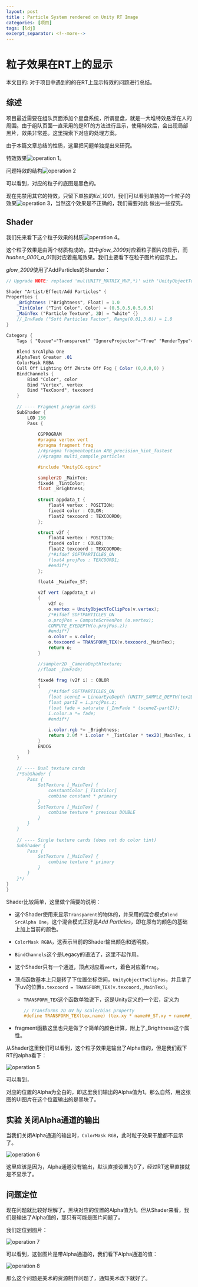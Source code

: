 ```yaml
---
layout: post
title : Particle System rendered on Unity RT Image
categories: [项目]
tags: [ldj]
excerpt_separator: <!--more-->
---
```


# 粒子效果在RT上的显示

本文目的: 对于项目中遇到的的在RT上显示特效的问题进行总结。

<!--more-->

## 综述

项目最近需要在组队页面添加个星盘系统，所谓星盘，就是一大堆特效悬浮在人的周围。由于组队页面一直采用的是RT的方法进行显示，使用特效后，会出现局部黑片，效果非常差。这里探索下对应的处理方案。

由于本篇文章总结的性质，这里把问题单独提出来研究。

特效效果![operation 1](/assets/unity_rtt/2020_01_12_20_03.14.bmp)。

问题特效的结构![operation 2](/assets/unity_rtt/2020_01_12_20_20.35.bmp)

可以看到，对应的粒子的底图是黑色的。

现在先禁用其它的特效，只留下单独的*lizi_1001*，我们可以看到单独的一个粒子的效果![operation 3](/assets/unity_rtt/2020_01_12_20_34.42.bmp)，当然这个效果是不正确的，我们需要对此 做出一些探究。

## Shader

我们先来看下这个粒子效果的材质![operation 4](/assets/unity_rtt/2020_01_12_20_37.27.bmp)。

这个粒子效果是由两个材质构成的，其中*glow_2009*对应着粒子图片的显示，而*huahen_0001_a_01*则对应着拖尾效果。我们主要看下在粒子图片的显示上。

*glow_2009*使用了AddParticles的Shander：

```glsl
// Upgrade NOTE: replaced 'mul(UNITY_MATRIX_MVP,*)' with 'UnityObjectToClipPos(*)'

Shader "Artist/Effect/Add Particles" {
Properties {
	_Brightness ("Brightness", Float) = 1.0
	_TintColor ("Tint Color", Color) = (0.5,0.5,0.5,0.5)
	_MainTex ("Particle Texture", 2D) = "white" {}
	//_InvFade ("Soft Particles Factor", Range(0.01,3.0)) = 1.0
}

Category {
	Tags { "Queue"="Transparent" "IgnoreProjector"="True" "RenderType"="Transparent" }
	
	Blend SrcAlpha One
	AlphaTest Greater .01
	ColorMask RGBA
	Cull Off Lighting Off ZWrite Off Fog { Color (0,0,0,0) }
	BindChannels {
		Bind "Color", color
		Bind "Vertex", vertex
		Bind "TexCoord", texcoord
	}
	
	// ---- Fragment program cards
	SubShader {
		LOD 150
		Pass {
		
			CGPROGRAM
			#pragma vertex vert
			#pragma fragment frag
			//#pragma fragmentoption ARB_precision_hint_fastest
			//#pragma multi_compile_particles

			#include "UnityCG.cginc"

			sampler2D _MainTex;
			fixed4 _TintColor;
			float _Brightness;
			
			struct appdata_t {
				float4 vertex : POSITION;
				fixed4 color : COLOR;
				float2 texcoord : TEXCOORD0;
			};

			struct v2f {
				float4 vertex : POSITION;
				fixed4 color : COLOR;
				float2 texcoord : TEXCOORD0;
				/*#ifdef SOFTPARTICLES_ON
				float4 projPos : TEXCOORD1;
				#endif*/
			};
			
			float4 _MainTex_ST;

			v2f vert (appdata_t v)
			{
				v2f o;
				o.vertex = UnityObjectToClipPos(v.vertex);
				/*#ifdef SOFTPARTICLES_ON
				o.projPos = ComputeScreenPos (o.vertex);
				COMPUTE_EYEDEPTH(o.projPos.z);
				#endif*/
				o.color = v.color;
				o.texcoord = TRANSFORM_TEX(v.texcoord,_MainTex);
				return o;
			}

			//sampler2D _CameraDepthTexture;
			//float _InvFade;
			
			fixed4 frag (v2f i) : COLOR
			{
				/*#ifdef SOFTPARTICLES_ON
				float sceneZ = LinearEyeDepth (UNITY_SAMPLE_DEPTH(tex2Dproj(_CameraDepthTexture, UNITY_PROJ_COORD(i.projPos))));
				float partZ = i.projPos.z;
				float fade = saturate (_InvFade * (sceneZ-partZ));
				i.color.a *= fade;
				#endif*/
				
				i.color.rgb *= _Brightness;
				return 2.0f * i.color * _TintColor * tex2D(_MainTex, i.texcoord);
			}
			ENDCG 
		}
	} 	
	
	// ---- Dual texture cards
	/*SubShader {
		Pass {
			SetTexture [_MainTex] {
				constantColor [_TintColor]
				combine constant * primary
			}
			SetTexture [_MainTex] {
				combine texture * previous DOUBLE
			}
		}
	}
	
	// ---- Single texture cards (does not do color tint)
	SubShader {
		Pass {
			SetTexture [_MainTex] {
				combine texture * primary
			}
		}
	}*/
}
}

```

Shader比较简单，这里做个简要的说明：

+ 这个Shader使用来显示`Transparent`的物体的，并采用的混合模式`Blend SrcAlpha One`，这个混合模式正好是*Add Particles*，即在原有的颜色的基础上加上当前的颜色。

+ `ColorMask RGBA`，这表示当前的Shader输出颜色和透明度。

+ `BindChannels`这个是Legacy的语法了，这里不起作用。

+ 这个Shader只有一个通道，顶点对应着`vert`，着色对应着`frag`。

+ 顶点函数基本上只是转了下位置坐标空间，`UnityObjectToClipPos`，并且拿了下uv的位置`o.texcoord = TRANSFORM_TEX(v.texcoord,_MainTex)`。

  + `TRANSFORM_TEX`这个函数单独说下，这是Unity定义的一个宏，定义为

    ```glsl
    // Transforms 2D UV by scale/bias property
    #define TRANSFORM_TEX(tex,name) (tex.xy * name##_ST.xy + name##_ST.zw)
    ```

+ fragment函数这里也只是做了个简单的颜色计算，附上了_Brightness这个属性。



从Shader这里我们可以看到，这个粒子效果是输出了Alpha值的，但是我们截下RT的alpha看下：

![operation 5](/assets/unity_rtt/2020_01_12_21_11.28.bmp)

可以看到，

对应的位置的Alpha为全白的，即这里我们输出的Alpha值为1。那么自然，用这张图的UI图片在这个位置输出的是黑块了。

## 实验 关闭Alpha通道的输出

当我们关闭Alpha通道的输出时，`ColorMask RGB`，此时粒子效果干脆都不显示了。

![operation 6](/assets/unity_rtt/2020_01_12_21_24.07.bmp)

这里应该是因为，Alpha通道没有输出，默认直接设置为0了，经过RT这里直接就是不显示了。

## 问题定位

现在问题就比较好理解了。黑块对应的位置的Alpha值为1。但从Shader来看，我们是输出了Alpha值的，那只有可能是图片问题了。

我们定位到图片：

![operation 7](/assets/unity_rtt/2020_01_12_21_28.12.bmp)

可以看到，这张图片是带Alpha通道的，我们看下Alpha通道的值：

![operation 8](/assets/unity_rtt/2020_01_12_21_30.55.bmp)

那么这个问题是美术的资源制作问题了，通知美术改下就好了。

